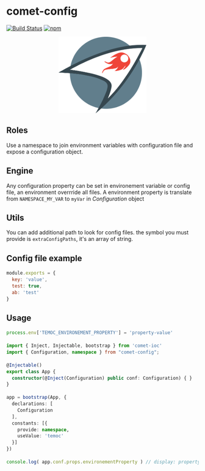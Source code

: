 comet-config
==========

[![Build Status](https://travis-ci.org/starry-comet/comet-config.svg?branch=master)](https://travis-ci.org/starry-comet/comet-config)
[![npm](https://img.shields.io/npm/v/comet-config.svg)]()

<p align="center">
  <img height="200" src="https://github.com/starry-comet/comet/blob/master/resources/images/comet.png?raw=true">
</p>

## Roles
Use a namespace to join environment variables with configuration file and expose a configuration object.

## Engine
Any configuration property can be set in environement variable or config file, an environment overrride all files.
A environment property is translate from `NAMESPACE_MY_VAR` to `myVar` in *Configuration* object

## Utils
You can add additional path to look for config files. the symbol you must provide is `extraConfigPaths`, it's an array of string.

## Config file example
```js
module.exports = { 
  key: 'value',
  test: true, 
  ab: 'test' 
}
```

## Usage

```ts
process.env['TEMOC_ENVIRONEMENT_PROPERTY'] = 'property-value'

import { Inject, Injectable, bootstrap } from 'comet-ioc'
import { Configuration, namespace } from "comet-config";

@Injectable()
export class App {
  constructor(@Inject(Configuration) public conf: Configuration) { }
}

app = bootstrap(App, {
  declarations: [
    Configuration
  ],
  constants: [{
    provide: namespace,
    useValue: 'temoc'
  }]
})

console.log( app.conf.props.environementProperty ) // display: property-value
```